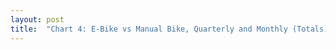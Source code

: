 ```yaml
---
layout: post
title:  "Chart 4: E-Bike vs Manual Bike, Quarterly and Monthly (Totals)"
---
```

<svg class="chart-1"></svg>
<script src="/assets/javascripts/chart-4.js" type="module"></script> 